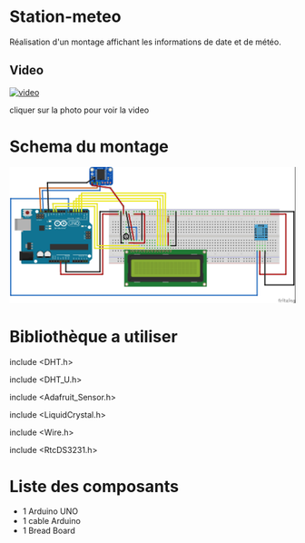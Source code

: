 # Station-meteo
Réalisation d'un montage affichant les informations de date et de météo.


## Video

[![video](https://img.youtube.com/vi/k8hlDsaNYvs/0.jpg)](https://www.youtube.com/watch?v=k8hlDsaNYvs)

cliquer sur la photo pour voir la video


# Schema du montage

![Station-m-t-o](Stationmeteo.jpg)


# Bibliothèque a utiliser

include <DHT.h>

include <DHT_U.h>

include <Adafruit_Sensor.h>

include <LiquidCrystal.h>

include <Wire.h>

include <RtcDS3231.h>


# Liste des composants

+ 1 Arduino UNO
+ 1 cable Arduino
+ 1 Bread Board


